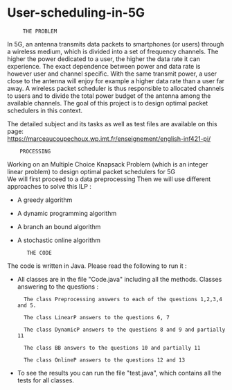  # User-scheduling-in-5G 

  
         THE PROBLEM 

In 5G, an antenna transmits data packets to smartphones (or users) through a
wireless medium, which is divided into a set of frequency channels.
The higher the power dedicated to a user, the higher the data rate it can experience. 
The exact dependence between power and data rate is however user and channel specific. 
With the same transmit power, a user close to the antenna will
enjoy for example a higher data rate than a user far away.
A wireless packet scheduler is thus responsible to allocated channels to users and to divide the total power
budget of the antenna among the available channels. 
The goal of this project is to design optimal packet schedulers in this context.  

The detailed subject and its tasks as well as test files are available on this page:  
https://marceaucoupechoux.wp.imt.fr/enseignement/english-inf421-pi/  




        PROCESSING
  
Working on an Multiple Choice Knapsack Problem (which is an integer linear problem) to design optimal packet schedulers for 5G   
We will first proceed to a data preprocessing
Then we will use different approaches to solve this ILP :
- A greedy algorithm
- A dynamic programming algorithm
- A branch an bound algorithm
- A stochastic online algorithm





         THE CODE 

The code is written in Java. Please read the following to run it :

- All classes are in the file "Code.java" including all the methods.
	Classes answering to the questions :

		The class Preprocessing answers to each of the questions 1,2,3,4 and 5.   

		The class LinearP answers to the questions 6, 7  

		The class DynamicP answers to the questions 8 and 9 and partially 11  

		The class BB answers to the questions 10 and partially 11  

		The class OnlineP answers to the questions 12 and 13  

- To see the results you can run the file "test.java", which contains all the tests for all classes. 



